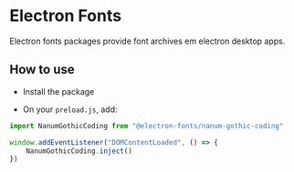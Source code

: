 # Electron Fonts

Electron fonts packages provide font archives em electron desktop apps.

## How to use

* Install the package

* On your `preload.js`, add:

```ts
import NanumGothicCoding from "@electron-fonts/nanum-gothic-coding"

window.addEventListener("DOMContentLoaded", () => {
    NanumGothicCoding.inject()
})
```